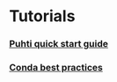 # Tutorials

### [Puhti quick start guide](tutorials/puhti_quick.md)
### [Conda best practices](tutorials/conda.md)
